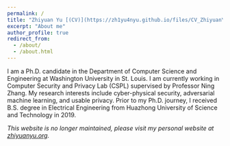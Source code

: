 ```yaml
---
permalink: /
title: "Zhiyuan Yu [(CV)](https://zh1yu4nyu.github.io/files/CV_ZhiyuanYu.pdf)" 
excerpt: "About me"
author_profile: true
redirect_from: 
  - /about/
  - /about.html
---
```

I am a Ph.D. candidate in the Department of Computer Science and Engineering at Washington University in St. Louis. I am currently working in Computer Security and Privacy Lab (CSPL) supervised by Professor Ning Zhang. My research interests include cyber-physical security, adversarial machine learning, and usable privacy. Prior to my Ph.D. journey, I received B.S. degree in Electrical Engineering from Huazhong University of Science and Technology in 2019.

*This website is no longer maintained, please visit my personal website at [zhiyuanyu.org](https://zhiyuanyu.org).*